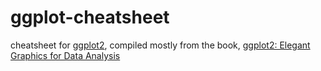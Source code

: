 ggplot-cheatsheet
=================

cheatsheet for [ggplot2](http://ggplot2.org/), compiled mostly from the book,
[ggplot2: Elegant Graphics for Data Analysis](http://www.amazon.com/dp/0387981403/ref=cm_sw_su_dp?tag=ggplot2-20)

